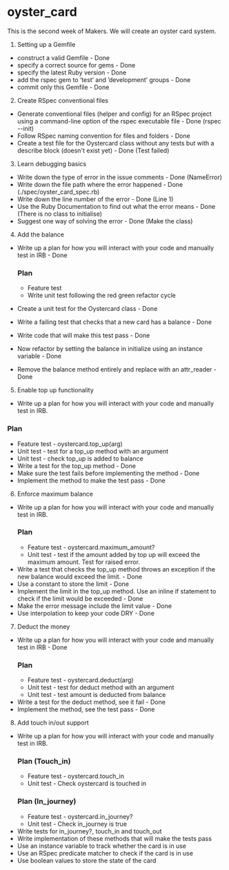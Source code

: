 # oyster_card

This is the second week of Makers. We will create an oyster card system.

1. Setting up a Gemfile
  * construct a valid Gemfile - Done
  * specify a correct source for gems - Done
  * specify the latest Ruby version - Done
  * add the rspec gem to ‘test’ and ’development’ groups - Done
  * commit only this Gemfile - Done

2. Create RSpec conventional files
  * Generate conventional files (helper and config) for an RSpec project using a command-line option of the rspec executable file - Done (rspec --init)
  * Follow RSpec naming convention for files and folders - Done
  * Create a test file for the Oystercard class without any tests but with a describe block (doesn't exist yet) - Done (Test failed)

3. Learn debugging basics
  * Write down the type of error in the issue comments - Done (NameError)
  * Write down the file path where the error happened - Done (./spec/oyster_card_spec.rb)
  * Write down the line number of the error - Done (Line 1)
  * Use the Ruby Documentation to find out what the error means - Done (There is no class to initialise)
  * Suggest one way of solving the error - Done (Make the class)

4. Add the balance
  * Write up a plan for how you will interact with your code and manually test in IRB - Done
    ### Plan
    * Feature test 
    * Write unit test following the red green refactor cycle

  * Create a unit test for the Oystercard class - Done
  * Write a failing test that checks that a new card has a balance - Done
  * Write code that will make this test pass - Done
  * Now refactor by setting the balance in initialize using an instance variable - Done
  * Remove the balance method entirely and replace with an attr_reader - Done

5. Enable top up functionality 
 * Write up a plan for how you will interact with your code and manually test in IRB.
  ### Plan
  * Feature test - oystercard.top_up(arg)
  * Unit test - test for a top_up method with an argument
  * Unit test - check top_up is added to balance
 * Write a test for the top_up method - Done
 * Make sure the test fails before implementing the method - Done
 * Implement the method to make the test pass - Done

6. Enforce maximum balance
  * Write up a plan for how you will interact with your code and manually test in IRB.
    ### Plan
    * Feature test - oystercard.maximum_amount?
    * Unit test - test if the amount added by top up will exceed the maximum amount. Test for raised error.
  * Write a test that checks the top_up method throws an exception if the new balance would exceed the limit. - Done
  * Use a constant to store the limit - Done
  * Implement the limit in the top_up method. Use an inline if statement to check if the limit would be exceeded - Done
  * Make the error message include the limit value - Done
  * Use interpolation to keep your code DRY - Done

7. Deduct the money
 * Write up a plan for how you will interact with your code and manually test in IRB - Done
    ### Plan
    * Feature test - oystercard.deduct(arg)
    * Unit test - test for deduct method with an argument
    * Unit test - test amount is deducted from balance
 * Write a test for the deduct method, see it fail - Done
 * Implement the method, see the test pass - Done

8. Add touch in/out support
* Write up a plan for how you will interact with your code and manually test in IRB.
    ### Plan (Touch_in)
    * Feature test - oystercard.touch_in
    * Unit test - Check oystercard is touched in
    ### Plan (In_journey)
    * Feature test - oystercard.in_journey?
    * Unit test - Check in_journey is true
* Write tests for in_journey?, touch_in and touch_out
* Write implementation of these methods that will make the tests pass
* Use an instance variable to track whether the card is in use
* Use an RSpec predicate matcher to check if the card is in use
* Use boolean values to store the state of the card
 